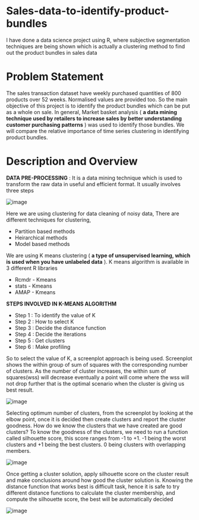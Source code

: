 # Sales-data-to-identify-product-bundles

I have done a data science project using R, where subjective segmentation techniques are being shown which is actually a clustering method to find out the product bundles in sales data

# Problem Statement

The sales transaction dataset have weekly purchased quantities of 800 products over 52 weeks. Normalised values are provided too. So the main objective of this project is to identify the product bundles which can be put as a whole on sale. In general, Market basket analysis ( **a data mining technique used by retailers to increase sales by better understanding customer purchasing patterns** ) was used to identify those bundles. We will compare the relative importance of time series clustering in identifying product bundles.

# Description and Overview

**DATA PRE-PROCESSING** :
           It is a data mining technique which is used to transform the raw data in useful and efficient format. It usually involves three steps
           
   ![image](https://user-images.githubusercontent.com/86511074/169047761-37a02ef2-7f06-4d4c-a03d-1c9505a1539b.png)

Here we are using clustering for data cleaning of noisy data, There are different techniques for clustering,
* Partition based methods
* Heirarchical methods
* Model based methods

We are using K means clustering ( **a type of unsupervised learning, which is used when you have unlabeled data** ). K means algorithm is available in 3 different R libraries
* Rcmdr - Kmeans
* stats - Kmeans
* AMAP - Kmeans

**STEPS INVOLVED IN K-MEANS ALGORITHM**
* Step 1 : To identify the value of K
* Step 2 : How to select K
* Step 3 : Decide the distance function
* Step 4 : Decide the iterations
* Step 5 : Get clusters
* Step 6 : Make profiling

So to select the value of K, a screenplot approach is being used. Screenplot shows the within group of sum of squares with the corresponding number of clusters. As the number of cluster increases, the within sum of squares(wss) will decrease eventually a point will come where the wss will not drop further that is the optimal scenario when the cluster is giving us best result.

![image](https://user-images.githubusercontent.com/86511074/169051287-14747e6e-32e7-446a-81ab-b6cd4365da1f.png)

Selecting optimum number of clusters, from the screenplot by looking at the elbow point, once it is decided then create clusters and report the cluster goodness. How do we know the clusters that we have created are good clusters? To know the goodness of the clusters, we need to run a function called silhouette score, this score ranges from -1 to +1. -1 being the worst clusters and +1 being the best clusters. 0 being clusters with overlapping members.

![image](https://user-images.githubusercontent.com/86511074/169052377-bc302db0-5dc1-42bc-84ba-704fe6435d49.png)

Once getting a cluster solution, apply silhouette score on the cluster result and make conclusions around how good the cluster solution is. Knowing the distance function that works best is difficult task, hence it is safe to try different distance functions to calculate the cluster membership, and compute the silhouette score, the best will be automatically decided

![image](https://user-images.githubusercontent.com/86511074/169053455-8c0e3962-d709-4005-b789-6d543d48060b.png)




